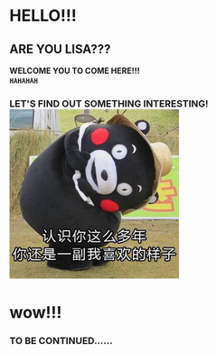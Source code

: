 # HELLO!!!   
## ARE YOU LISA???   
**WELCOME YOU TO COME HERE!!!**   
**`HAHAHAH`**   
### LET'S FIND OUT SOMETHING INTERESTING! ![img](https://github.com/zTonyz/zTonyz.github.io/blob/master/2.jpg?raw=true)   
# wow!!!   
### TO BE CONTINUED......

